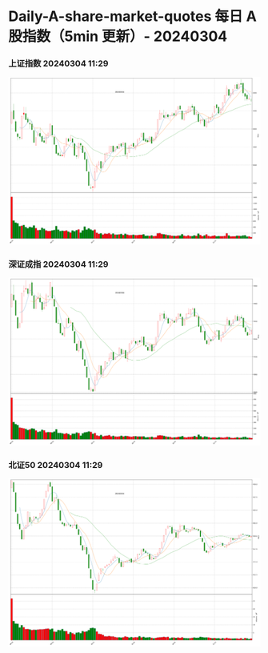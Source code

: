 
# Daily-A-share-market-quotes 每日 A 股指数（5min 更新）- 20240304

### 上证指数 20240304 11:29
![](./fig/2024/3/20240304-sh000001.png)

### 深证成指 20240304 11:29
![](./fig/2024/3/20240304-sz399001.png)

### 北证50 20240304 11:29
![](./fig/2024/3/20240304-bj899050.png)
